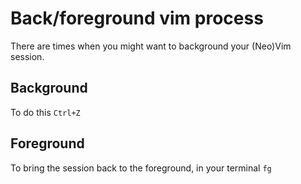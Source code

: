 # Back/foreground vim process

There are times when you might want to background your (Neo)Vim session.

## Background

To do this `Ctrl+Z`

## Foreground

To bring the session back to the foreground, in your terminal `fg`
